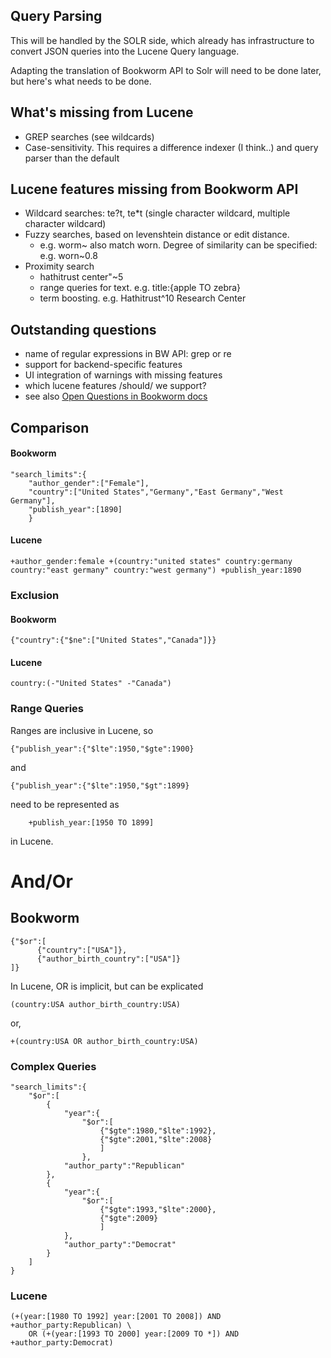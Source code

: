 ## Query Parsing
This will be handled by the SOLR side, which already has infrastructure to convert JSON queries into the Lucene Query language. 

Adapting the translation of Bookworm API to Solr will need to be done later, but here's what needs to be done.

## What's missing from Lucene

- GREP searches (see wildcards)
- Case-sensitivity. This requires a difference indexer (I think..) and query parser than the default

## Lucene features missing from Bookworm API

- Wildcard searches: te?t, te*t  (single character wildcard, multiple character wildcard)
- Fuzzy searches, based on levenshtein distance or edit distance. 
  - e.g. worm~ also match worn. Degree of similarity can be specified: e.g. worn~0.8
- Proximity search
  - hathitrust center"~5
  - range queries for text. e.g. title:{apple TO zebra}
  - term boosting. e.g. Hathitrust^10 Research Center

## Outstanding questions

- name of regular expressions in BW API: grep or re
- support for backend-specific features
- UI integration of warnings with missing features
- which lucene features /should/ we support?
- see also [Open Questions in Bookworm docs](http://bookworm-project.github.io/Docs/Search_Limiting.html)

## Comparison

#### Bookworm

```
"search_limits":{
    "author_gender":["Female"],
    "country":["United States","Germany","East Germany","West Germany"],
    "publish_year":[1890]
    }
```

#### Lucene

```+author_gender:female +(country:"united states" country:germany country:"east germany" country:"west germany") +publish_year:1890```

### Exclusion

#### Bookworm

````
{"country":{"$ne":["United States","Canada"]}}
````

#### Lucene

```
country:(-"United States" -"Canada") 
```
### Range Queries
Ranges are inclusive in Lucene, so 
```
{"publish_year":{"$lte":1950,"$gte":1900}
```
and
```
{"publish_year":{"$lte":1950,"$gt":1899}
```
need to be represented as
```
	+publish_year:[1950 TO 1899]
```
in Lucene.

# And/Or

## Bookworm

```
{"$or":[
      {"country":["USA"]},
      {"author_birth_country":["USA"]}
]}
```
In Lucene, OR is implicit, but can be explicated 
```
(country:USA author_birth_country:USA) 
```
or,
``` 
+(country:USA OR author_birth_country:USA)
```

### Complex Queries

```
"search_limits":{
    "$or":[
        {
            "year":{
                "$or":[
                    {"$gte":1980,"$lte":1992},
                    {"$gte":2001,"$lte":2008}
                    ]
                },
            "author_party":"Republican"
        },
        {
            "year":{
                "$or":[
                    {"$gte":1993,"$lte":2000},
                    {"$gte":2009}
                    ]
            },
            "author_party":"Democrat"
        }
    ]
}
```

### Lucene

```
(+(year:[1980 TO 1992] year:[2001 TO 2008]) AND +author_party:Republican) \
	OR (+(year:[1993 TO 2000] year:[2009 TO *]) AND +author_party:Democrat)
```

